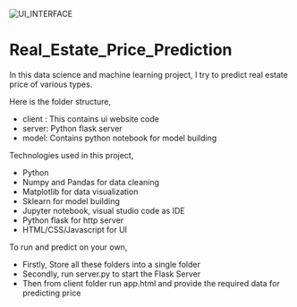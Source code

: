 ![UI_INTERFACE](https://user-images.githubusercontent.com/83386252/233835544-5c7cb8e4-3781-4366-8df9-a015c28b4cf2.png)
# Real_Estate_Price_Prediction

In this data science and machine learning project, I try to predict real estate price of various types.

Here is the folder structure,
- client : This contains ui website code
- server: Python flask server
- model: Contains python notebook for model building

Technologies used in this project,
- Python
- Numpy and Pandas for data cleaning
- Matplotlib for data visualization
- Sklearn for model building
- Jupyter notebook, visual studio code as IDE
- Python flask for http server
- HTML/CSS/Javascript for UI

To run and predict on your own,
- Firstly, Store all these folders into a single folder
- Secondly, run server.py to start the Flask Server
- Then from client folder run app.html and provide the required data for predicting price 

